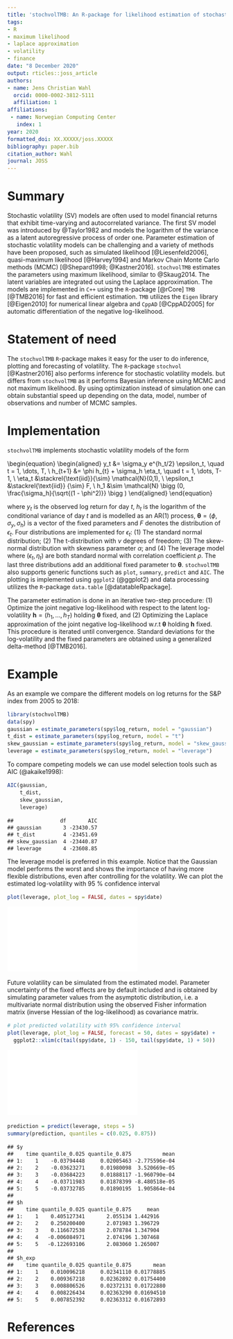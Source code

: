 ```yaml
---
title: 'stochvolTMB: An R-package for likelihood estimation of stochastic volatility models'
tags:
- R
- maximum likelihood
- laplace approximation
- volatility
- finance
date: "8 December 2020"
output: rticles::joss_article
authors:
- name: Jens Christian Wahl
  orcid: 0000-0002-3812-5111
  affiliation: 1
affiliations:
 - name: Norwegian Computing Center
   index: 1
year: 2020
formatted_doi: XX.XXXXX/joss.XXXXX
bibliography: paper.bib
citation_author: Wahl
journal: JOSS
---
```



# Summary

Stochastic volatility (SV) models are often used to model financial returns that exhibit time-varying and autocorrelated 
variance. The first SV model was introduced by @Taylor1982 and models the logarithm of the variance as a latent autoregressive process of 
order one. Parameter estimation of stochastic volatility models can be challenging and a variety of methods have been 
proposed, such as simulated likelihood [@Liesenfeld2006], quasi-maximum likelihood [@Harvey1994] and 
Markov Chain Monte Carlo methods (MCMC) [@Shepard1998; @Kastner2016]. `stochvolTMB` estimates
the parameters using maximum likelihood, similar to @Skaug2014. The latent variables are integrated out using the Laplace approximation. 
The models are implemented in `C++` using the `R`-package [@rCore] `TMB` [@TMB2016] for fast and efficient estimation. `TMB` utilizes 
the `Eigen` library [@Eigen2010] for numerical linear algebra and `CppAD` [@CppAD2005] for automatic differentiation of 
the negative log-likelihood. 


# Statement of need
The `stochvolTMB` `R`-package makes it easy for the user to do inference, plotting and forecasting of volatility. The `R`-package `stochvol` [@Kastner2016] also performs inference for stochastic volatility models. but differs from `stochvolTMB` as it performs Bayesian inference using MCMC and not maximum likelihood. 
By using optimization instead of simulation one can obtain substantial speed up depending on the data, model, number of observations and number of MCMC samples.  


# Implementation

`stochvolTMB` implements stochastic volatility models of the form

\begin{equation}
    \begin{aligned}
        y_t &= \sigma_y e^{h_t/2} \epsilon_t, \quad t = 1, \dots, T, \\
        h_{t+1} &= \phi h_{t} + \sigma_h \eta_t, \quad t = 1, \dots, T-1, \\
        \eta_t &\stackrel{\text{iid}}{\sim} \mathcal{N}(0,1), \\
        \epsilon_t &\stackrel{\text{iid}} {\sim}  F, \\
        h_1 &\sim \mathcal{N} \bigg (0, \frac{\sigma_h}{\sqrt{(1 - \phi^2)}} \bigg )
    \end{aligned}
\end{equation}

where $y_t$ is the observed log return for day $t$, $h_t$ is the logarithm of the conditional variance of day $t$ and is modelled as an AR(1) process, $\boldsymbol{\theta} = (\phi, \sigma_y, \sigma_h)$ is a vector of the fixed parameters and $F$ denotes the distribution of $\epsilon_t$. 
Four distributions are implemented for $\epsilon_t$: (1) The standard normal distribution; (2) The t-distribution with $\nu$ degrees of freedom; 
(3) The skew-normal distribution with skewness parameter $\alpha$; and (4) The leverage model where $(\epsilon_t, \eta_t)$ are both standard normal with correlation
coefficient $\rho$. The last three distributions add an additional fixed parameter to $\boldsymbol{\theta}$. `stochvolTMB` also supports generic functions such as `plot`, `summary`, `predict` and `AIC`. The plotting is 
implemented using `ggplot2` (@ggplot2) and data processing utilizes the `R`-package `data.table` [@datatableRpackage]. 

The parameter estimation is done in an iterative two-step procedure: (1) Optimize the joint negative log-likelihood 
with respect to the latent log-volatility $\boldsymbol{h} = (h_1, \ldots, h_T)$ holding $\boldsymbol{\theta}$ fixed, and (2) Optimizing 
the Laplace approximation of the joint negative log-likelihood w.r.t $\boldsymbol{\theta}$ holding $\boldsymbol{h}$ fixed. This procedure is iterated until convergence. 
Standard deviations for the log-volatility and the fixed parameters are obtained using a generalized delta-method [@TMB2016].


# Example 

As an example we compare the different models on log returns for the S&P index from 2005 to 2018:


```r
library(stochvolTMB)
data(spy)
gaussian = estimate_parameters(spy$log_return, model = "gaussian")
t_dist = estimate_parameters(spy$log_return, model = "t")
skew_gaussian = estimate_parameters(spy$log_return, model = "skew_gaussian")
leverage = estimate_parameters(spy$log_return, model = "leverage")
```

To compare competing models we can use model selection tools such as AIC (@akaike1998):


```r
AIC(gaussian,
    t_dist,
    skew_gaussian,
    leverage)
```

```
##               df       AIC
## gaussian       3 -23430.57
## t_dist         4 -23451.69
## skew_gaussian  4 -23440.87
## leverage       4 -23608.85
```

The leverage model is preferred in this example. Notice that the Gaussian model performs the worst and shows the
importance of having more flexible distributions, even after controlling for the volatility. We can plot the estimated log-volatility with 95 % confidence interval


```r
plot(leverage, plot_log = FALSE, dates = spy$date)
```

![](paper_files/figure-latex/unnamed-chunk-3-1.pdf)<!-- --> 

Future volatility can be simulated from the estimated model. Parameter uncertainty of the fixed effects are by default included and is obtained by simulating parameter values from the asymptotic distribution, i.e. 
a multivariate normal distribution using the observed Fisher information matrix (inverse Hessian of the log-likelihood) as covariance matrix. 


```r
# plot predicted volatility with 95% confidence interval
plot(leverage, plot_log = FALSE, forecast = 50, dates = spy$date) +
  ggplot2::xlim(c(tail(spy$date, 1) - 150, tail(spy$date, 1) + 50))
```

![](paper_files/figure-latex/unnamed-chunk-4-1.pdf)<!-- --> 

```r
prediction = predict(leverage, steps = 5)
summary(prediction, quantiles = c(0.025, 0.875))
```

```
## $y
##    time quantile_0.025 quantile_0.875          mean
## 1:    1    -0.03794448     0.02005463 -2.775596e-04
## 2:    2    -0.03623271     0.01980098  3.520669e-05
## 3:    3    -0.03684223     0.01888117 -1.960790e-04
## 4:    4    -0.03711983     0.01878399 -8.480518e-05
## 5:    5    -0.03732785     0.01890195  1.905864e-04
## 
## $h
##    time quantile_0.025 quantile_0.875     mean
## 1:    1    0.405127341       2.055134 1.442916
## 2:    2    0.250200400       2.071983 1.396729
## 3:    3    0.116672538       2.078784 1.347904
## 4:    4   -0.006084971       2.074196 1.307468
## 5:    5   -0.122693106       2.083060 1.265007
## 
## $h_exp
##    time quantile_0.025 quantile_0.875       mean
## 1:    1    0.010096218     0.02341110 0.01778885
## 2:    2    0.009367218     0.02362892 0.01754400
## 3:    3    0.008806526     0.02372131 0.01722880
## 4:    4    0.008226434     0.02363290 0.01694510
## 5:    5    0.007852392     0.02363312 0.01672893
```





# References

